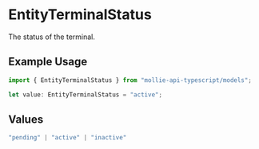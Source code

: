 # EntityTerminalStatus

The status of the terminal.

## Example Usage

```typescript
import { EntityTerminalStatus } from "mollie-api-typescript/models";

let value: EntityTerminalStatus = "active";
```

## Values

```typescript
"pending" | "active" | "inactive"
```